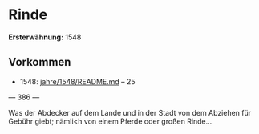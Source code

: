 # Rinde

**Ersterwähnung:** 1548

## Vorkommen
- 1548: [jahre/1548/README.md](../jahre/1548/README.md) – 25


— 386 —

Was der Abdecker auf dem Lande und in der Stadt
von dem Abziehen für Gebühr giebt; nämli<h von einem
Pferde oder großen Rinde...
